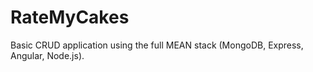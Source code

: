 # RateMyCakes

Basic CRUD application using the full MEAN stack (MongoDB, Express, Angular, Node.js).
 

